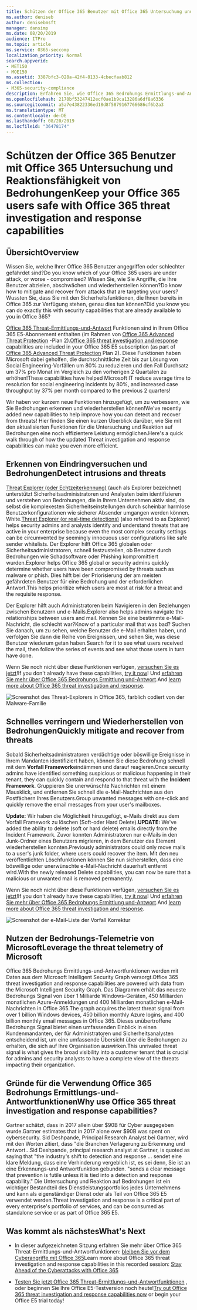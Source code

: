 ```yaml
---
title: Schützen der Office 365 Benutzer mit Office 365 Untersuchung und Reaktionsfähigkeit von Bedrohungen
ms.author: deniseb
author: denisebmsft
manager: dansimp
ms.date: 08/20/2019
audience: ITPro
ms.topic: article
ms.service: O365-seccomp
localization_priority: Normal
search.appverid:
- MET150
- MOE150
ms.assetid: 3387bfc3-028a-42f4-8133-4cbecfaab812
ms.collection:
- M365-security-compliance
description: Erfahren Sie, wie Office 365 Bedrohungs Ermittlungs-und-Antwortfunktionen Ihrer Organisation dabei helfen können, Eindringlinge und Bedrohungen zu erkennen und Bedrohungen schnell zu verringern und wiederherzustellen.
ms.openlocfilehash: 2170bf53247412ecf0ae1b9ca13286a6df8a6336
ms.sourcegitcommit: a5a7e43822336ed18d8f5879167766686cf6b2a3
ms.translationtype: MT
ms.contentlocale: de-DE
ms.lasthandoff: 08/20/2019
ms.locfileid: "36478174"
---
```

# <a name="keep-your-office-365-users-safe-with-office-365-threat-investigation-and-response-capabilities"></a><span data-ttu-id="5d28d-103">Schützen der Office 365 Benutzer mit Office 365 Untersuchung und Reaktionsfähigkeit von Bedrohungen</span><span class="sxs-lookup"><span data-stu-id="5d28d-103">Keep your Office 365 users safe with Office 365 threat investigation and response capabilities</span></span>

## <a name="overview"></a><span data-ttu-id="5d28d-104">Übersicht</span><span class="sxs-lookup"><span data-stu-id="5d28d-104">Overview</span></span>

<span data-ttu-id="5d28d-105">Wissen Sie, welche Ihrer Office 365 Benutzer angegriffen oder schlechter gefährdet sind?</span><span class="sxs-lookup"><span data-stu-id="5d28d-105">Do you know which of your Office 365 users are under attack, or worse - compromised?</span></span> <span data-ttu-id="5d28d-106">Wissen Sie, wie Sie Angriffe, die Ihre Benutzer abzielen, abschwächen und wiederherstellen können?</span><span class="sxs-lookup"><span data-stu-id="5d28d-106">Do know how to mitigate and recover from attacks that are targeting your users?</span></span> <span data-ttu-id="5d28d-107">Wussten Sie, dass Sie mit den Sicherheitsfunktionen, die Ihnen bereits in Office 365 zur Verfügung stehen, genau dies tun können?</span><span class="sxs-lookup"><span data-stu-id="5d28d-107">Did you know you can do exactly this with security capabilities that are already available to you in Office 365?</span></span> 
  
<span data-ttu-id="5d28d-108">[Office 365 Threat-Ermittlungs-und-Antwort](office-365-ti.md) Funktionen sind in Ihrem Office 365 E5-Abonnement enthalten (im Rahmen von [Office 365 Advanced Threat Protection](office-365-atp.md) -Plan 2).</span><span class="sxs-lookup"><span data-stu-id="5d28d-108">[Office 365 threat investigation and response](office-365-ti.md) capabilities are included in your Office 365 E5 subscription (as part of [Office 365 Advanced Threat Protection](office-365-atp.md) Plan 2).</span></span> <span data-ttu-id="5d28d-109">Diese Funktionen haben Microsoft dabei geholfen, die durchschnittliche Zeit bis zur Lösung von Social Engineering-Vorfällen um 80% zu reduzieren und den Fall Durchsatz um 37% pro Monat im Vergleich zu den vorherigen 2 Quartalen zu erhöhen!</span><span class="sxs-lookup"><span data-stu-id="5d28d-109">These capabilities have helped Microsoft IT reduce average time to resolution for social engineering incidents by 80%, and increased case throughput by 37% per month compared to the previous 2 quarters!</span></span> 

<span data-ttu-id="5d28d-110">Wir haben vor kurzem neue Funktionen hinzugefügt, um zu verbessern, wie Sie Bedrohungen erkennen und wiederherstellen können!</span><span class="sxs-lookup"><span data-stu-id="5d28d-110">We've recently added new capabilities to help improve how you can detect and recover from threats!</span></span> <span data-ttu-id="5d28d-111">Hier finden Sie einen kurzen Überblick darüber, wie Sie mit den aktualisierten Funktionen für die Untersuchung und Reaktion auf Bedrohungen eine noch effizientere Leistung ermöglichen.</span><span class="sxs-lookup"><span data-stu-id="5d28d-111">Here's a quick walk through of how the updated Threat investigation and response capabilities can make you even more efficient.</span></span>
  
## <a name="detect-intrusions-and-threats"></a><span data-ttu-id="5d28d-112">Erkennen von Eindringversuchen und Bedrohungen</span><span class="sxs-lookup"><span data-stu-id="5d28d-112">Detect intrusions and threats</span></span>

<span data-ttu-id="5d28d-113">[Threat Explorer (oder Echtzeiterkennung)](threat-explorer.md) (auch als Explorer bezeichnet) unterstützt Sicherheitsadministratoren und Analysten beim identifizieren und verstehen von Bedrohungen, die in Ihrem Unternehmen aktiv sind, da selbst die komplexesten Sicherheitseinstellungen durch scheinbar harmlose Benutzerkonfigurationen wie sicherer Absender umgangen werden können. White.</span><span class="sxs-lookup"><span data-stu-id="5d28d-113">[Threat Explorer (or real-time detections)](threat-explorer.md) (also referred to as Explorer) helps security admins and analysts identify and understand threats that are active in your enterprise because even the most complex security settings can be circumvented by seemingly innocuous user configurations like safe sender whitelists.</span></span> <span data-ttu-id="5d28d-114">Der Explorer hilft Office 365 globalen oder Sicherheitsadministratoren, schnell festzustellen, ob Benutzer durch Bedrohungen wie Schadsoftware oder Phishing kompromittiert wurden.</span><span class="sxs-lookup"><span data-stu-id="5d28d-114">Explorer helps Office 365 global or security admins quickly determine whether users have been compromised by threats such as malware or phish.</span></span> <span data-ttu-id="5d28d-115">Dies hilft bei der Priorisierung der am meisten gefährdeten Benutzer für eine Bedrohung und der erforderlichen Antwort.</span><span class="sxs-lookup"><span data-stu-id="5d28d-115">This helps prioritize which users are most at risk for a threat and the requisite response.</span></span> 
  
<span data-ttu-id="5d28d-116">Der Explorer hilft auch Administratoren beim Navigieren in den Beziehungen zwischen Benutzern und e-Mails.</span><span class="sxs-lookup"><span data-stu-id="5d28d-116">Explorer also helps admins navigate the relationships between users and mail.</span></span> <span data-ttu-id="5d28d-117">Kennen Sie eine bestimmte e-Mail-Nachricht, die schlecht war?</span><span class="sxs-lookup"><span data-stu-id="5d28d-117">Know of a particular mail that was bad?</span></span> <span data-ttu-id="5d28d-118">Suchen Sie danach, um zu sehen, welche Benutzer die e-Mail erhalten haben, und verfolgen Sie dann die Reihe von Ereignissen, und sehen Sie, was diese Benutzer wiederum getan haben.</span><span class="sxs-lookup"><span data-stu-id="5d28d-118">Search for it to see what users received the mail, then follow the series of events and see what those users in turn have done.</span></span>

<span data-ttu-id="5d28d-119">Wenn Sie noch nicht über diese Funktionen verfügen, [versuchen Sie es jetzt](https://aka.ms/tryo365threatintel3)!</span><span class="sxs-lookup"><span data-stu-id="5d28d-119">If you don't already have these capabilities, [try it now](https://aka.ms/tryo365threatintel3)!</span></span> <span data-ttu-id="5d28d-120">Und [erfahren Sie mehr über Office 365 Bedrohungs Ermittlung und-Antwort](https://aka.ms/readmoreabouto365threatintel).</span><span class="sxs-lookup"><span data-stu-id="5d28d-120">And [learn more about Office 365 threat investigation and response](https://aka.ms/readmoreabouto365threatintel).</span></span>
  
![Screenshot des Threat-Explorers in Office 365, farblich codiert von der Malware-Familie](media/591338dd-252a-437d-b5f2-87aa42e74b0c.png)
  
## <a name="quickly-mitigate-and-recover-from-threats"></a><span data-ttu-id="5d28d-122">Schnelles verringern und Wiederherstellen von Bedrohungen</span><span class="sxs-lookup"><span data-stu-id="5d28d-122">Quickly mitigate and recover from threats</span></span>

<span data-ttu-id="5d28d-123">Sobald Sicherheitsadministratoren verdächtige oder böswillige Ereignisse in Ihrem Mandanten identifiziert haben, können Sie diese Bedrohung schnell mit dem **Vorfall Framework**eindämmen und darauf reagieren.</span><span class="sxs-lookup"><span data-stu-id="5d28d-123">Once security admins have identified something suspicious or malicious happening in their tenant, they can quickly contain and respond to that threat with the **Incident Framework**.</span></span> <span data-ttu-id="5d28d-124">Gruppieren Sie unerwünschte Nachrichten mit einem Mausklick, und entfernen Sie schnell die e-Mail-Nachrichten aus den Postfächern Ihres Benutzers.</span><span class="sxs-lookup"><span data-stu-id="5d28d-124">Group unwanted messages with one-click and quickly remove the email messages from your user's mailboxes.</span></span> 
  
 <span data-ttu-id="5d28d-125">**Update:** Wir haben die Möglichkeit hinzugefügt, e-Mails direkt aus dem Vorfall Framework zu löschen (Soft-oder Hard Delete).</span><span class="sxs-lookup"><span data-stu-id="5d28d-125">**UPDATE:** We've added the ability to delete (soft or hard delete) emails directly from the Incident Framework.</span></span> <span data-ttu-id="5d28d-126">Zuvor konnten Administratoren nur e-Mails in den Junk-Ordner eines Benutzers migrieren, in dem Benutzer das Element wiederherstellen konnten.</span><span class="sxs-lookup"><span data-stu-id="5d28d-126">Previously administrators could only move mails to a user's junk folder, where users could recover the item.</span></span> <span data-ttu-id="5d28d-127">Mit den neu veröffentlichten Löschfunktionen können Sie nun sicherstellen, dass eine böswillige oder unerwünschte e-Mail-Nachricht dauerhaft entfernt wird.</span><span class="sxs-lookup"><span data-stu-id="5d28d-127">With the newly released Delete capabilities, you can now be sure that a malicious or unwanted mail is removed permanently.</span></span> 
  
<span data-ttu-id="5d28d-128">Wenn Sie noch nicht über diese Funktionen verfügen, [versuchen Sie es jetzt](https://aka.ms/tryo365threatintel3)!</span><span class="sxs-lookup"><span data-stu-id="5d28d-128">If you don't already have these capabilities, [try it now](https://aka.ms/tryo365threatintel3)!</span></span> <span data-ttu-id="5d28d-129">Und [erfahren Sie mehr über Office 365 Bedrohungs Ermittlung und-Antwort](https://aka.ms/readmoreabouto365threatintel).</span><span class="sxs-lookup"><span data-stu-id="5d28d-129">And [learn more about Office 365 threat investigation and response](https://aka.ms/readmoreabouto365threatintel).</span></span>
  
![Screenshot der e-Mail-Liste der Vorfall Korrektur](media/9d8452d3-d8d2-4b26-81f9-76396e08dd17.png)
  
## <a name="leverage-the-threat-telemetry-of-microsoft"></a><span data-ttu-id="5d28d-131">Nutzen der Bedrohungs-Telemetrie von Microsoft</span><span class="sxs-lookup"><span data-stu-id="5d28d-131">Leverage the threat telemetry of Microsoft</span></span>

<span data-ttu-id="5d28d-132">Office 365 Bedrohungs Ermittlungs-und-Antwortfunktionen werden mit Daten aus dem Microsoft Intelligent Security Graph versorgt.</span><span class="sxs-lookup"><span data-stu-id="5d28d-132">Office 365 threat investigation and response capabilities are powered with data from the Microsoft Intelligent Security Graph.</span></span> <span data-ttu-id="5d28d-133">Das Diagramm erhält das neueste Bedrohungs Signal von über 1 Milliarde Windows-Geräten, 450 Milliarden monatlichen Azure-Anmeldungen und 400 Milliarden monatlichen e-Mail-Nachrichten in Office 365.</span><span class="sxs-lookup"><span data-stu-id="5d28d-133">The graph acquires the latest threat signal from over 1 billion Windows devices, 450 billion monthly Azure logins, and 400 billion monthly email messages in Office 365.</span></span> <span data-ttu-id="5d28d-134">Dieses unübertroffene Bedrohungs Signal bietet einen umfassenden Einblick in einen Kundenmandanten, der für Administratoren und Sicherheitsanalysten entscheidend ist, um eine umfassende Übersicht über die Bedrohungen zu erhalten, die sich auf Ihre Organisation auswirken.</span><span class="sxs-lookup"><span data-stu-id="5d28d-134">This unrivaled threat signal is what gives the broad visibility into a customer tenant that is crucial for admins and security analysts to have a complete view of the threats impacting their organization.</span></span> 
  
## <a name="why-use-office-365-threat-investigation-and-response-capabilities"></a><span data-ttu-id="5d28d-135">Gründe für die Verwendung Office 365 Bedrohungs Ermittlungs-und-Antwortfunktionen</span><span class="sxs-lookup"><span data-stu-id="5d28d-135">Why use Office 365 threat investigation and response capabilities?</span></span>

<span data-ttu-id="5d28d-136">Gartner schätzt, dass in 2017 allein über $90B für Cyber ausgegeben wurde.</span><span class="sxs-lookup"><span data-stu-id="5d28d-136">Gartner estimates that in 2017 alone over $90B was spent on cybersecurity.</span></span> <span data-ttu-id="5d28d-137">Sid Deshpande, Principal Research Analyst bei Gartner, wird mit den Worten zitiert, dass "die Branchen Verlagerung zu Erkennung und Antwort...</span><span class="sxs-lookup"><span data-stu-id="5d28d-137">Sid Deshpande, principal research analyst at Gartner, is quoted as saying that "the industry's shift to detection and response …</span></span> <span data-ttu-id="5d28d-138">sendet eine klare Meldung, dass eine Verhinderung vergeblich ist, es sei denn, Sie ist an eine Erkennungs-und Antwortfunktion gebunden. "</span><span class="sxs-lookup"><span data-stu-id="5d28d-138">sends a clear message that prevention is futile unless it is tied into a detection and response capability."</span></span> <span data-ttu-id="5d28d-139">Die Untersuchung und Reaktion auf Bedrohungen ist ein wichtiger Bestandteil des Dienstleistungsportfolios jedes Unternehmens und kann als eigenständiger Dienst oder als Teil von Office 365 E5 verwendet werden.</span><span class="sxs-lookup"><span data-stu-id="5d28d-139">Threat investigation and response is a critical part of every enterprise's portfolio of services, and can be consumed as standalone service or as part of Office 365 E5.</span></span>
  
## <a name="whats-next"></a><span data-ttu-id="5d28d-140">Was kommt als nächstes</span><span class="sxs-lookup"><span data-stu-id="5d28d-140">What's Next</span></span>

- <span data-ttu-id="5d28d-141">In dieser aufgezeichneten Sitzung erfahren Sie mehr über Office 365 Threat-Ermittlungs-und-Antwortfunktionen: [bleiben Sie vor dem Cyberangriffe mit Office 365](https://myignite.microsoft.com/videos/53723)</span><span class="sxs-lookup"><span data-stu-id="5d28d-141">Learn more about Office 365 threat investigation and response capabilities  in this recorded session: [Stay Ahead of the Cyberattacks with Office 365](https://myignite.microsoft.com/videos/53723)</span></span>
    
- <span data-ttu-id="5d28d-142">[Testen Sie jetzt Office 365 Threat-Ermittlungs-und-Antwortfunktionen](https://aka.ms/tryo365threatintel3) , oder beginnen Sie Ihre Office E5-Testversion noch heute!</span><span class="sxs-lookup"><span data-stu-id="5d28d-142">[Try out Office 365 threat investigation and response capabilities now](https://aka.ms/tryo365threatintel3) or begin your Office E5 trial today!</span></span> 
    

